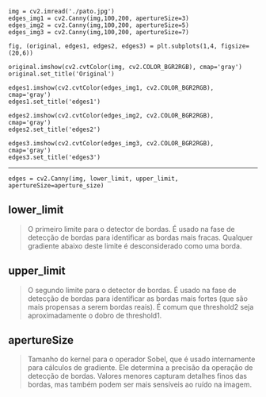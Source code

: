 ```
img = cv2.imread('./pato.jpg')
edges_img1 = cv2.Canny(img,100,200, apertureSize=3)
edges_img2 = cv2.Canny(img,100,200, apertureSize=5)
edges_img3 = cv2.Canny(img,100,200, apertureSize=7)

fig, (original, edges1, edges2, edges3) = plt.subplots(1,4, figsize=(20,6))

original.imshow(cv2.cvtColor(img, cv2.COLOR_BGR2RGB), cmap='gray')
original.set_title('Original')

edges1.imshow(cv2.cvtColor(edges_img1, cv2.COLOR_BGR2RGB), cmap='gray')
edges1.set_title('edges1')

edges2.imshow(cv2.cvtColor(edges_img2, cv2.COLOR_BGR2RGB), cmap='gray')
edges2.set_title('edges2')

edges3.imshow(cv2.cvtColor(edges_img3, cv2.COLOR_BGR2RGB), cmap='gray')
edges3.set_title('edges3')

```
-----------------------------------
```
edges = cv2.Canny(img, lower_limit, upper_limit, apertureSize=aperture_size)
```

## lower_limit
> O primeiro limite para o detector de bordas. É usado na fase de detecção de bordas para identificar as bordas mais fracas. Qualquer gradiente abaixo deste limite é desconsiderado como uma borda.


## upper_limit
>O segundo limite para o detector de bordas. É usado na fase de detecção de bordas para identificar as bordas mais fortes (que são mais propensas a serem bordas reais). É comum que threshold2 seja aproximadamente o dobro de threshold1.

## apertureSize
>Tamanho do kernel para o operador Sobel, que é usado internamente para cálculos de gradiente. Ele determina a precisão da operação de detecção de bordas. Valores menores capturam detalhes finos das bordas, mas também podem ser mais sensíveis ao ruído na imagem.
